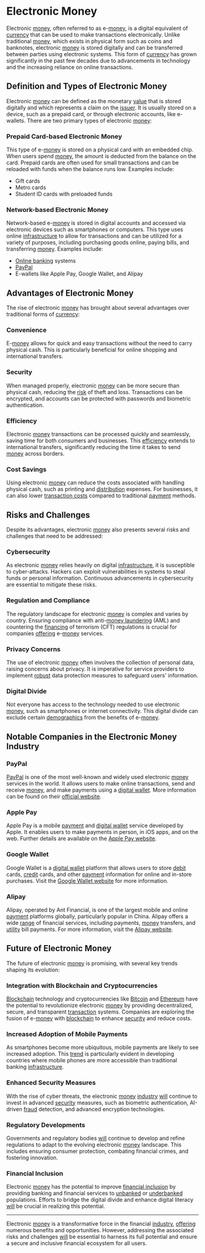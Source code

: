 # Electronic Money

Electronic [money](../m/money.md), often referred to as e-[money](../m/money.md), is a digital equivalent of [currency](../c/currency.md) that can be used to make transactions electronically. Unlike traditional [money](../m/money.md), which exists in physical form such as coins and banknotes, electronic [money](../m/money.md) is stored digitally and can be transferred between parties using electronic systems. This form of [currency](../c/currency.md) has grown significantly in the past few decades due to advancements in technology and the increasing reliance on online transactions.

## Definition and Types of Electronic Money

Electronic [money](../m/money.md) can be defined as the monetary [value](../v/value.md) that is stored digitally and which represents a claim on the [issuer](../i/issuer.md). It is usually stored on a device, such as a prepaid card, or through electronic accounts, like e-wallets. There are two primary types of electronic [money](../m/money.md):

### Prepaid Card-based Electronic Money

This type of e-[money](../m/money.md) is stored on a physical card with an embedded chip. When users spend [money](../m/money.md), the amount is deducted from the balance on the card. Prepaid cards are often used for small transactions and can be reloaded with funds when the balance runs low. Examples include:

- Gift cards
- Metro cards
- Student ID cards with preloaded funds

### Network-based Electronic Money

Network-based e-[money](../m/money.md) is stored in digital accounts and accessed via electronic devices such as smartphones or computers. This type uses online [infrastructure](../i/infrastructure.md) to allow for transactions and can be utilized for a variety of purposes, including purchasing goods online, paying bills, and transferring [money](../m/money.md). Examples include:

- [Online banking](../o/online_banking.md) systems
- [PayPal](../p/paypal.md)
- E-wallets like Apple Pay, Google Wallet, and Alipay

## Advantages of Electronic Money

The rise of electronic [money](../m/money.md) has brought about several advantages over traditional forms of [currency](../c/currency.md):

### Convenience

E-[money](../m/money.md) allows for quick and easy transactions without the need to carry physical cash. This is particularly beneficial for online shopping and international transfers.

### Security

When managed properly, electronic [money](../m/money.md) can be more secure than physical cash, reducing the [risk](../r/risk.md) of theft and loss. Transactions can be encrypted, and accounts can be protected with passwords and biometric authentication.

### Efficiency

Electronic [money](../m/money.md) transactions can be processed quickly and seamlessly, saving time for both consumers and businesses. This [efficiency](../e/efficiency.md) extends to international transfers, significantly reducing the time it takes to send [money](../m/money.md) across borders.

### Cost Savings

Using electronic [money](../m/money.md) can reduce the costs associated with handling physical cash, such as printing and [distribution](../d/distribution.md) expenses. For businesses, it can also lower [transaction costs](../t/transaction_costs.md) compared to traditional [payment](../p/payment.md) methods.

## Risks and Challenges

Despite its advantages, electronic [money](../m/money.md) also presents several risks and challenges that need to be addressed:

### Cybersecurity

As electronic [money](../m/money.md) relies heavily on digital [infrastructure](../i/infrastructure.md), it is susceptible to cyber-attacks. Hackers can exploit vulnerabilities in systems to steal funds or personal information. Continuous advancements in cybersecurity are essential to mitigate these risks.

### Regulation and Compliance

The regulatory landscape for electronic [money](../m/money.md) is complex and varies by country. Ensuring compliance with anti-[money laundering](../m/money_laundering.md) (AML) and countering the [financing](../f/financing.md) of terrorism (CFT) regulations is crucial for companies [offering](../o/offering.md) e-[money](../m/money.md) services.

### Privacy Concerns

The use of electronic [money](../m/money.md) often involves the collection of personal data, raising concerns about privacy. It is imperative for service providers to implement [robust](../r/robust.md) data protection measures to safeguard users' information.

### Digital Divide

Not everyone has access to the technology needed to use electronic [money](../m/money.md), such as smartphones or internet connectivity. This digital divide can exclude certain [demographics](../d/demographics.md) from the benefits of e-[money](../m/money.md).

## Notable Companies in the Electronic Money Industry

### PayPal

[PayPal](../p/paypal.md) is one of the most well-known and widely used electronic [money](../m/money.md) services in the world. It allows users to make online transactions, send and receive [money](../m/money.md), and make payments using a [digital wallet](../d/digital_wallet.md). More information can be found on their [official website](https://www.paypal.com).

### Apple Pay

Apple Pay is a mobile [payment](../p/payment.md) and [digital wallet](../d/digital_wallet.md) service developed by Apple. It enables users to make payments in person, in iOS apps, and on the web. Further details are available on the [Apple Pay website](https://www.apple.com/apple-pay/).

### Google Wallet

Google Wallet is a [digital wallet](../d/digital_wallet.md) platform that allows users to store [debit](../d/debit.md) cards, [credit](../c/credit.md) cards, and other [payment](../p/payment.md) information for online and in-store purchases. Visit the [Google Wallet website](https://wallet.google.com/) for more information.

### Alipay

Alipay, operated by Ant Financial, is one of the largest mobile and online [payment](../p/payment.md) platforms globally, particularly popular in China. Alipay offers a wide [range](../r/range.md) of financial services, including payments, [money](../m/money.md) transfers, and [utility](../u/utility.md) bill payments. For more information, visit the [Alipay website](https://intl.alipay.com/).

## Future of Electronic Money

The future of electronic [money](../m/money.md) is promising, with several key trends shaping its evolution:

### Integration with Blockchain and Cryptocurrencies

[Blockchain](../b/blockchain_in_trading.md) technology and cryptocurrencies like [Bitcoin](../b/bitcoin.md) and [Ethereum](../e/ethereum_.md) have the potential to revolutionize electronic [money](../m/money.md) by providing decentralized, secure, and transparent [transaction](../t/transaction.md) systems. Companies are exploring the fusion of e-[money](../m/money.md) with [blockchain](../b/blockchain_in_trading.md) to enhance [security](../s/security.md) and reduce costs.

### Increased Adoption of Mobile Payments

As smartphones become more ubiquitous, mobile payments are likely to see increased adoption. This [trend](../t/trend.md) is particularly evident in developing countries where mobile phones are more accessible than traditional banking [infrastructure](../i/infrastructure.md).

### Enhanced Security Measures

With the rise of cyber threats, the electronic [money](../m/money.md) [industry](../i/industry.md) [will](../w/will.md) continue to invest in advanced [security](../s/security.md) measures, such as biometric authentication, AI-driven [fraud](../f/fraud.md) detection, and advanced encryption technologies.

### Regulatory Developments

Governments and regulatory bodies [will](../w/will.md) continue to develop and refine regulations to adapt to the evolving electronic [money](../m/money.md) landscape. This includes ensuring consumer protection, combating financial crimes, and fostering innovation.

### Financial Inclusion

Electronic [money](../m/money.md) has the potential to improve [financial inclusion](../f/financial_inclusion.md) by providing banking and financial services to [unbanked](../u/unbanked.md) or [underbanked](../u/underbanked.md) populations. Efforts to bridge the digital divide and enhance digital literacy [will](../w/will.md) be crucial in realizing this potential.

---

Electronic [money](../m/money.md) is a transformative force in the financial [industry](../i/industry.md), [offering](../o/offering.md) numerous benefits and opportunities. However, addressing the associated risks and challenges [will](../w/will.md) be essential to harness its full potential and ensure a secure and inclusive financial ecosystem for all users.